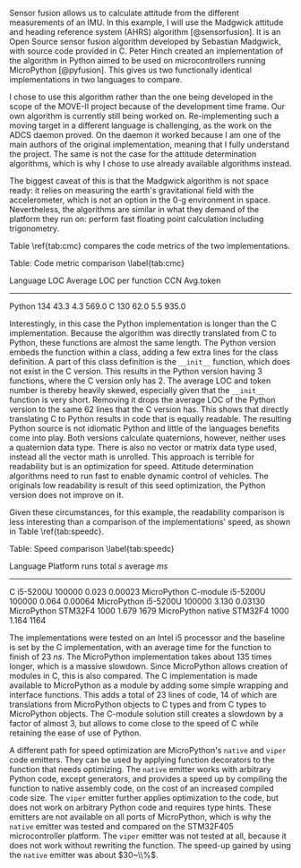 Sensor fusion allows us to calculate attitude from the different measurements of an IMU. In this example, I will use the Madgwick attitude and heading reference system (AHRS) algorithm [@sensorfusion]. It is an Open Source sensor fusion algorithm developed by Sebastian Madgwick, with source code provided in C. Peter Hinch created an implementation of the algorithm in Python aimed to be used on microcontrollers running MicroPython [@pyfusion]. This gives us two functionally identical implementations in two languages to compare.

I chose to use this algorithm rather than the one being developed in the scope of the MOVE-II project because of the development time frame. Our own algorithm is currently still being worked on. Re-implementing such a moving target in a different language is challenging, as the work on the ADCS daemon proved. On the daemon it worked because I am one of the main authors of the original implementation, meaning that I fully understand the project. The same is not the case for the attitude determination algorithms, which is why I chose to use already available algorithms instead.

The biggest caveat of this is that the Madgwick algorithm is not space ready: it relies on measuring the earth's gravitational field with the accelerometer, which is not an option in the 0-g environment in space. Nevertheless, the algorithms are similar in what they demand of the platform they run on: perform fast floating point calculation including trigonometry.

Table \\ref{tab:cmc} compares the code metrics of the two implementations.

Table: Code metric comparison \\label{tab:cmc}

Language   LOC   Average LOC per function   CCN   Avg.token
--------- ----- -------------------------- ----- -----------
Python     134      43.3                    4.3      569.0
C          130      62.0                    5.5      935.0

Interestingly, in this case the Python implementation is longer than the C implementation. Because the algorithm was directly translated from C to Python, these functions are almost the same length. The Python version embeds the function within a class, adding a few extra lines for the class definition. A part of this class definition is the ```__init__``` function, which does not exist in the C version. This results in the Python version having 3 functions, where the C version only has 2. The average LOC and token number is thereby heavily skewed, especially given that the ```__init__``` function is very short. Removing it drops the average LOC of the Python version to the same 62 lines that the C version has.
This shows that directly translating C to Python results in code that is equally readable. The resulting Python source is not idiomatic Python and little of the languages benefits come into play.
Both versions calculate quaternions, however, neither uses a quaternion data type. There is also no vector or matrix data type used, instead all the vector math is unrolled. This approach is terrible for readability but is an optimization for speed. Attitude determination algorithms need to run fast to enable dynamic control of vehicles.
The originals low readability is result of this seed optimization, the Python version does not improve on it.

Given these circumstances, for this example, the readability comparison is less interesting than a comparison of the implementations' speed, as shown in Table \\ref{tab:speedc}.

Table: Speed comparison \\label{tab:speedc}

Language               Platform   runs     total $s$   average $ms$
---------------------  --------- -------- ----------- --------------
C                      i5-5200U  100000   0.023       0.00023
MicroPython C-module   i5-5200U  100000   0.064       0.00064
MicroPython            i5-5200U  100000   3.130       0.03130
MicroPython            STM32F4   1000     1.679       1679
MicroPython native     STM32F4   1000     1.164       1164

The implementations were tested on an Intel i5 processor and the baseline is set by the C implementation, with an average time for the function to finish of $23~ns$. The MicroPython implementation takes about 135 times longer, which is a massive slowdown. Since MicroPython allows creation of modules in C, this is also compared. The C implementation is made available to MicroPython as a module by adding some simple wrapping and interface functions. This adds a total of 23 lines of code, 14 of which are translations from MicroPython objects to C types and from C types to MicroPython objects.
The C-module solution still creates a slowdown by a factor of almost 3, but allows to come close to the speed of C while retaining the ease of use of Python.

A different path for speed optimization are MicroPython's ```native``` and ```viper``` code emitters. They can be used by applying function decorators to the function that needs optimizing. The ```native``` emitter works with arbitrary Python code, except generators, and provides a speed up by compiling the function to native assembly code, on the cost of an increased compiled code size. The ```viper``` emitter further applies optimization to the code, but does not work on arbitrary Python code and requires type hints. These emitters are not available on all ports of MicroPython, which is why the ```native``` emitter was tested and compared on the STM32F405 microcontroller platform. The ```viper``` emitter was not tested at all, because it does not work without rewriting the function.
The speed-up gained by using the ```native``` emitter was about $30~\\%$.
